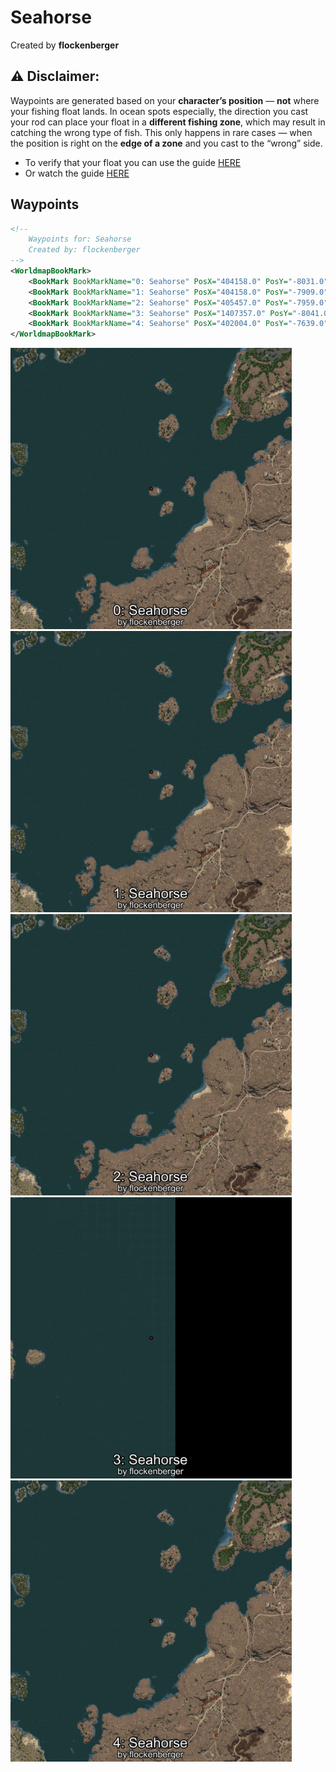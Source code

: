 # Seahorse
Created by **flockenberger**

## ⚠️ Disclaimer:
Waypoints are generated based on your __**character’s position**__ — __not__ where your fishing float lands.
In ocean spots especially, the direction you cast your rod can place your float in a **different fishing zone**, which may result in catching the wrong type of fish.
This only happens in rare cases — when the position is right on the **edge of a zone** and you cast to the “wrong” side.

- To verify that your float you can use the guide [HERE](https://flockenberger.github.io/bdo-fish-position/)
- Or watch the guide [HERE](https://youtu.be/t-VXcRoNojk)

## Waypoints
```xml
<!--
    Waypoints for: Seahorse
    Created by: flockenberger
-->
<WorldmapBookMark>
    <BookMark BookMarkName="0: Seahorse" PosX="404158.0" PosY="-8031.0" PosZ="259900.0" />
    <BookMark BookMarkName="1: Seahorse" PosX="404158.0" PosY="-7909.0" PosZ="259679.0" />
    <BookMark BookMarkName="2: Seahorse" PosX="405457.0" PosY="-7959.0" PosZ="260377.0" />
    <BookMark BookMarkName="3: Seahorse" PosX="1407357.0" PosY="-8041.0" PosZ="573286.0" />
    <BookMark BookMarkName="4: Seahorse" PosX="402004.0" PosY="-7639.0" PosZ="257973.0" />
</WorldmapBookMark>
```

<img src="./Seahorse_0_Preview.webp" width="450"/> <img src="./Seahorse_1_Preview.webp" width="450"/> <img src="./Seahorse_2_Preview.webp" width="450"/> <img src="./Seahorse_3_Preview.webp" width="450"/> <img src="./Seahorse_4_Preview.webp" width="450"/> 